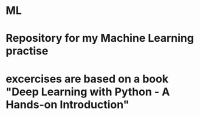 # ML
# Repository for my Machine Learning practise
# excercises are based on a book "Deep Learning with Python - A Hands-on Introduction"
